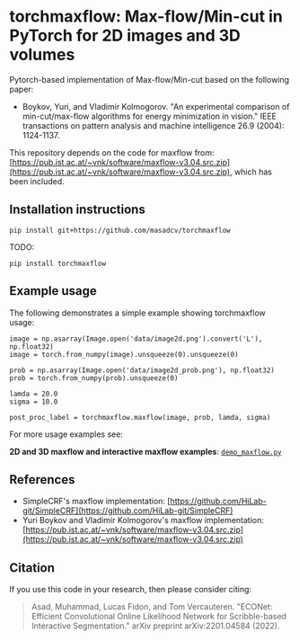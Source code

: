 # torchmaxflow: Max-flow/Min-cut in PyTorch for 2D images and 3D volumes
Pytorch-based implementation of Max-flow/Min-cut based on the following paper:

- Boykov, Yuri, and Vladimir Kolmogorov. "An experimental comparison of min-cut/max-flow algorithms for energy minimization in vision." IEEE transactions on pattern analysis and machine intelligence 26.9 (2004): 1124-1137.

This repository depends on the code for maxflow from: [https://pub.ist.ac.at/~vnk/software/maxflow-v3.04.src.zip](https://pub.ist.ac.at/~vnk/software/maxflow-v3.04.src.zip), which has been included.

## Installation instructions

`pip install git+https://github.com/masadcv/torchmaxflow`

TODO:

`pip install torchmaxflow`

## Example usage

The following demonstrates a simple example showing torchmaxflow usage:
```
image = np.asarray(Image.open('data/image2d.png').convert('L'), np.float32)
image = torch.from_numpy(image).unsqueeze(0).unsqueeze(0)

prob = np.asarray(Image.open('data/image2d_prob.png'), np.float32)
prob = torch.from_numpy(prob).unsqueeze(0)

lamda = 20.0
sigma = 10.0

post_proc_label = torchmaxflow.maxflow(image, prob, lamda, sigma)
```

For more usage examples see: 

**2D and 3D maxflow and interactive maxflow examples**: [`demo_maxflow.py`](./demo_maxflow.py) 
 
## References
- SimpleCRF's maxflow implementation: [https://github.com/HiLab-git/SimpleCRF](https://github.com/HiLab-git/SimpleCRF)
- Yuri Boykov and Vladimir Kolmogorov's maxflow implementation: [https://pub.ist.ac.at/~vnk/software/maxflow-v3.04.src.zip](https://pub.ist.ac.at/~vnk/software/maxflow-v3.04.src.zip)
## Citation
If you use this code in your research, then please consider citing:

> Asad, Muhammad, Lucas Fidon, and Tom Vercauteren. 
>"ECONet: Efficient Convolutional Online Likelihood Network for Scribble-based Interactive Segmentation." 
>arXiv preprint arXiv:2201.04584 (2022).

<!-- BibTeX:
```
@inproceedings{
asad2022econet,
title={{ECON}et: Efficient Convolutional Online Likelihood Network for Scribble-based Interactive Segmentation},
author={Muhammad Asad and Lucas Fidon and Tom Vercauteren},
booktitle={Medical Imaging with Deep Learning},
year={2022},
url={https://openreview.net/forum?id=9xtE2AgD_Cc}
}
``` -->